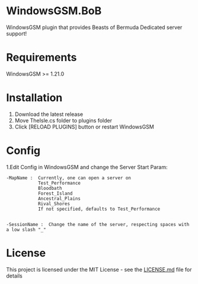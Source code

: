 # WindowsGSM.BoB
WindowsGSM plugin that provides Beasts of Bermuda Dedicated server support!

# Requirements
WindowsGSM >= 1.21.0

# Installation
  1. Download the latest release
  2. Move TheIsle.cs folder to plugins folder
  3. Click [RELOAD PLUGINS] button or restart WindowsGSM
  
# Config
  1.Edit Config in WindowsGSM and change the Server Start Param:
  
    -MapName :  Currently, one can open a server on
                Test_Performance
                Bloodbath
                Forest_Island
                Ancestral_Plains
                Rival_Shores
                If not specified, defaults to Test_Performance
              
              
    -SessionName :  Change the name of the server, respecting spaces with a low slash "_"        
              
             
  

# License
This project is licensed under the MIT License - see the <a href="https://github.com/dkdue/WindowsGSM.BoB/blob/main/LICENSE">LICENSE.md</a> file for details
